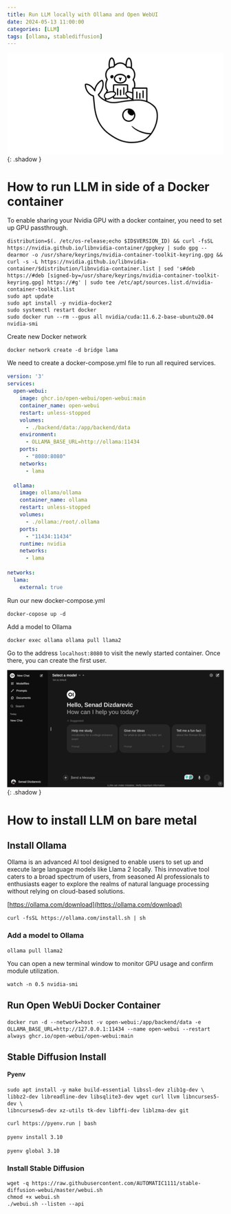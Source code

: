 ```yaml
---
title: Run LLM locally with Ollama and Open WebUI
date: 2024-05-13 11:00:00
categories: [LLM]
tags: [ollama, stablediffusion]
---
```

<script defer data-domain="senad-d.github.io" src="https://plus.seki.pro/js/script.js"></script>
![llm](https://github.com/senad-d/senad-d.github.io/blob/main/_media/images/ollama.png?raw=true)
{: .shadow }

# How to run LLM in side of a Docker container

To enable sharing your Nvidia GPU with a docker container, you need to set up GPU passthrough.

```shell
distribution=$(. /etc/os-release;echo $ID$VERSION_ID) && curl -fsSL https://nvidia.github.io/libnvidia-container/gpgkey | sudo gpg --dearmor -o /usr/share/keyrings/nvidia-container-toolkit-keyring.gpg && curl -s -L https://nvidia.github.io/libnvidia-container/$distribution/libnvidia-container.list | sed 's#deb https://#deb [signed-by=/usr/share/keyrings/nvidia-container-toolkit-keyring.gpg] https://#g' | sudo tee /etc/apt/sources.list.d/nvidia-container-toolkit.list
sudo apt update
sudo apt install -y nvidia-docker2
sudo systemctl restart docker
sudo docker run --rm --gpus all nvidia/cuda:11.6.2-base-ubuntu20.04 nvidia-smi
```

Create new Docker network
```shell
docker network create -d bridge lama
```

We need to create a docker-compose.yml file to run all required services.

```yaml
version: '3'
services:
  open-webui:
    image: ghcr.io/open-webui/open-webui:main
    container_name: open-webui
    restart: unless-stopped
    volumes:
      - ./backend/data:/app/backend/data
    environment:
      - OLLAMA_BASE_URL=http://ollama:11434
    ports:
      - "8080:8080"
    networks:
      - lama
  
  ollama:
    image: ollama/ollama
    container_name: ollama
    restart: unless-stopped
    volumes:
      - ./ollama:/root/.ollama
    ports:
      - "11434:11434"
    runtime: nvidia
    networks:
      - lama

networks:
  lama:
    external: true
```

Run our new docker-compose.yml

```shell
docker-copose up -d
```

Add a model to Ollama

```shell
docker exec ollama ollama pull llama2
```

Go to the address `localhost:8080` to visit the newly started container. 
Once there, you can create the first user.

![llm](https://github.com/senad-d/senad-d.github.io/blob/main/_media/images/openwebui.png?raw=true)
{: .shadow }

# How to install LLM on bare metal

## Install Ollama

Ollama is an advanced AI tool designed to enable users to set up and execute large language models like Llama 2 locally. This innovative tool caters to a broad spectrum of users, from seasoned AI professionals to enthusiasts eager to explore the realms of natural language processing without relying on cloud-based solutions.

[https://ollama.com/download](https://ollama.com/download)

```shell
curl -fsSL https://ollama.com/install.sh | sh
```

### Add a model to Ollama

```shell
ollama pull llama2
```

You can open a new terminal window to monitor GPU usage and confirm module utilization.

```shell
watch -n 0.5 nvidia-smi
```

## Run Open WebUi Docker Container

```shell
docker run -d --network=host -v open-webui:/app/backend/data -e OLLAMA_BASE_URL=http://127.0.0.1:11434 --name open-webui --restart always ghcr.io/open-webui/open-webui:main
```

## Stable Diffusion Install

#### Pyenv

```shell
sudo apt install -y make build-essential libssl-dev zlib1g-dev \
libbz2-dev libreadline-dev libsqlite3-dev wget curl llvm libncurses5-dev \
libncursesw5-dev xz-utils tk-dev libffi-dev liblzma-dev git
```


```shell
curl https://pyenv.run | bash

pyenv install 3.10

pyenv global 3.10
```

### Install Stable Diffusion

```shell
wget -q https://raw.githubusercontent.com/AUTOMATIC1111/stable-diffusion-webui/master/webui.sh
chmod +x webui.sh
./webui.sh --listen --api
```
